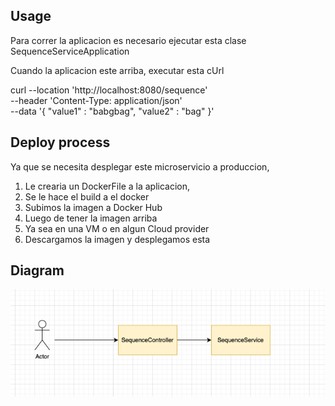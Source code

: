 ## Usage
 
Para correr la aplicacion es necesario ejecutar esta clase SequenceServiceApplication

Cuando la aplicacion este arriba, executar esta cUrl


curl --location 'http://localhost:8080/sequence' \
--header 'Content-Type: application/json' \
--data '{
"value1" : "babgbag",
"value2" : "bag"
}'

## Deploy process

Ya que se necesita desplegar este microservicio a produccion,
1. Le crearia un DockerFile a la aplicacion,
2. Se le hace el build a el docker
3. Subimos la imagen a Docker Hub
4. Luego de tener la imagen arriba
5. Ya sea en una VM o en algun Cloud provider
6. Descargamos la imagen y desplegamos esta

## Diagram


![img.png](img.png)